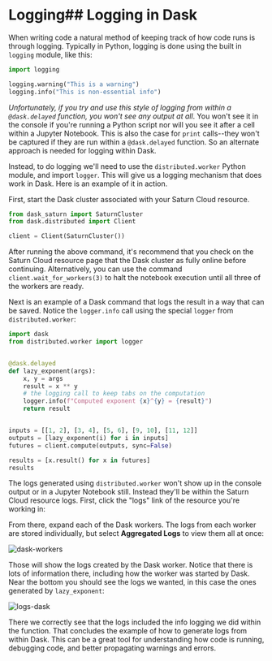 # Logging## Logging in Dask

When writing code a natural method of keeping track of how code runs is through logging. Typically in Python, logging is done using the built in `logging` module, like this:


```python
import logging

logging.warning("This is a warning")
logging.info("This is non-essential info")
```

_Unfortunately, if you try and use this style of logging from within a `@dask.delayed` function, you won't see any output at all_. You won't see it in the console if you're running a Python script nor will you see it after a cell within a Jupyter Notebook. This is also the case for `print` calls--they won't be captured if they are run within a `@dask.delayed` function. So an alternate approach is needed for logging within Dask.

Instead, to do logging we'll need to use the `distributed.worker` Python module, and import `logger`. This will give us a logging mechanism that does work in Dask. Here is an example of it in action. 

First, start the Dask cluster associated with your Saturn Cloud resource.


```python
from dask_saturn import SaturnCluster
from dask.distributed import Client

client = Client(SaturnCluster())
```

After running the above command, it's recommend that you check on the Saturn Cloud resource page that the Dask cluster as fully online before continuing. Alternatively, you can use the command `client.wait_for_workers(3)` to halt the notebook execution until all three of the workers are ready.

Next is an example of a Dask command that logs the result in a way that can be saved. Notice the `logger.info` call using the special `logger` from `distributed.worker`:


```python
import dask
from distributed.worker import logger


@dask.delayed
def lazy_exponent(args):
    x, y = args
    result = x ** y
    # the logging call to keep tabs on the computation
    logger.info(f"Computed exponent {x}^{y} = {result}")
    return result


inputs = [[1, 2], [3, 4], [5, 6], [9, 10], [11, 12]]
outputs = [lazy_exponent(i) for i in inputs]
futures = client.compute(outputs, sync=False)

results = [x.result() for x in futures]
results
```

The logs generated using `distributed.worker` won't show up in the console output or in a Jupyter Notebook still. Instead they'll be within the Saturn Cloud resource logs. First, click the "logs" link of the resource you're working in:



From there, expand each of the Dask workers. The logs from each worker are stored individually, but select **Aggregated Logs** to view them all at once:

![dask-workers](https://saturn-public-assets.s3.us-east-2.amazonaws.com/example-resources/dask-workspace.png "doc-image")

Those will show the logs created by the Dask worker. Notice that there is lots of information there, including how the worker was started by Dask. Near the bottom you should see the logs we wanted, in this case the ones generated by `lazy_exponent`:

![logs-dask](https://saturn-public-assets.s3.us-east-2.amazonaws.com/example-resources/logs-dask.png "doc-image")

There we correctly see that the logs included the info logging we did within the function. That concludes the example of how to generate logs from within Dask. This can be a great tool for understanding how code is running, debugging code, and better propagating warnings and errors.
